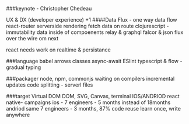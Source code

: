 ###keynote  - Christopher Chedeau 

UX & DX (developer experience) +1
####Data
Flux - one way data flow
react-router serverside rendering
fetch data on route
clojurescript - immutability
data inside of compoenents
  relay & graphql
  falcor & json
  flux over the wire 
  om next

react needs work on realtime & persistance

###language
babel
    arrows
    classes
    async-await
ESlint
typescript & flow - gradual typing

###packager
node, npm, commonjs
waiting on compilers
    incremental updates
    code splitting - serverl files

###target
Virtual DOM
    DOM, SVG, Canvas, terminal
IOS/ANDRIOD
react native- campaigns
    ios - 7 engineers - 5 months instead of 18months
    andriod same 7 engineers - 3 months, 87% code reuse
    learn once, write anywhere


